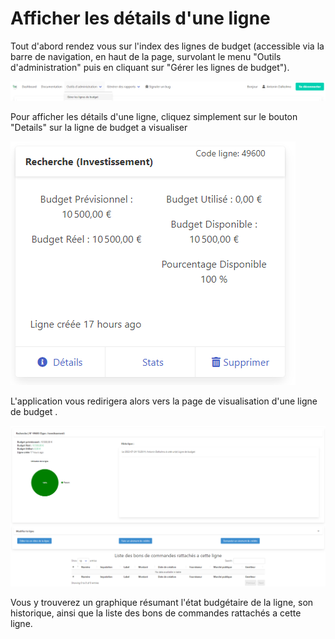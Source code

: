 # Afficher les détails d'une ligne



Tout d'abord rendez vous sur l'index des lignes de budget (accessible via la barre de navigation, en haut de la page, survolant le menu "Outils d'administration" puis en cliquant sur "Gérer les lignes de budget").

![Cliquez sur "Gérer les lignes de budget"](<../../.gitbook/assets/image (8).png>)

Pour afficher les détails d'une ligne, cliquez simplement sur le bouton "Details" sur la ligne de budget a visualiser

![Cliquez sur "Details"](<../../.gitbook/assets/image (4) (1).png>)

L'application vous redirigera alors vers la page de visualisation d'une ligne de budget .

![Page de visualisation d'une ligne de budget](<../../.gitbook/assets/image (13) (1).png>)

Vous y trouverez un graphique résumant l'état budgétaire de la ligne, son historique, ainsi que la liste des bons de commandes rattachés a cette ligne.
